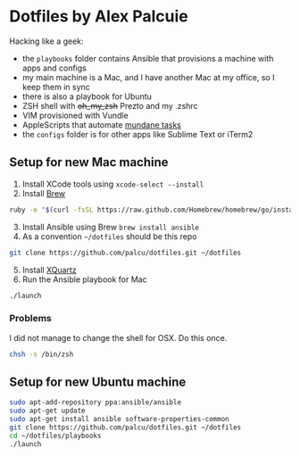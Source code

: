 # Dotfiles by Alex Palcuie

Hacking like a geek:

* the `playbooks` folder contains Ansible that provisions a machine with apps and configs
* my main machine is a Mac, and I have another Mac at my office, so I keep them in sync
* there is also a playbook for Ubuntu
* ZSH shell with ~~oh_my_zsh~~ Prezto and my .zshrc
* VIM provisioned with Vundle
* AppleScripts that automate [mundane tasks](http://palcu.blogspot.com/2014/02/automate-everything-even-opening-your.html)
* the `configs` folder is for other apps like Sublime Text or iTerm2

## Setup for new Mac machine

1. Install XCode tools using `xcode-select --install`
2. Install [Brew](http://brew.sh/)

  ```bash
  ruby -e "$(curl -fsSL https://raw.github.com/Homebrew/homebrew/go/install)"
  ```

3. Install Ansible using Brew `brew install ansible`
4. As a convention `~/dotfiles` should be this repo

  ```bash
  git clone https://github.com/palcu/dotfiles.git ~/dotfiles
  ```
5. Install [XQuartz](https://xquartz.macosforge.org/landing/)
6. Run the Ansible playbook for Mac

  ```bash
  ./launch
  ```

### Problems

I did not manage to change the shell for OSX. Do this once.

```bash
chsh -s /bin/zsh
```

## Setup for new Ubuntu machine

```bash
sudo apt-add-repository ppa:ansible/ansible
sudo apt-get update
sudo apt-get install ansible software-properties-common
git clone https://github.com/palcu/dotfiles.git ~/dotfiles
cd ~/dotfiles/playbooks
./launch
```
